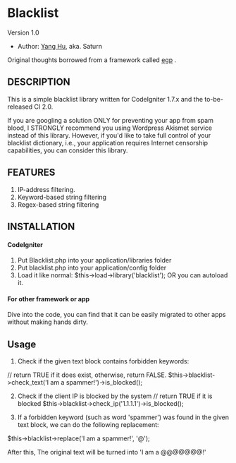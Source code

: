 # Blacklist

Version 1.0

* Author: [Yang Hu](http://www.cnsaturn.com/), aka. Saturn

Original thoughts borrowed from a framework called [egp](http://code.google.com/p/egp/) .

## DESCRIPTION

This is a simple blacklist library written for CodeIgniter 1.7.x and the to-be-released CI 2.0. 

If you are googling a solution ONLY for preventing your app from spam blood, I STRONGLY recommend you using Wordpress Akismet service instead of this library. However, if you'd like to take full control of your blacklist dictionary, i.e., your application requires Internet censorship capabilities, you can consider this library.

## FEATURES

1. IP-address filtering.  
2. Keyword-based string filtering
3. Regex-based string filtering

## INSTALLATION

####  CodeIgniter

1.  Put Blacklist.php into your application/libraries folder
2.  Put blacklist.php into your application/config folder
3.  Load it like normal: $this->load->library('blacklist'); OR you can autoload it.

####  For other framework or app

Dive into the code, you can find that it can be easily migrated to other apps without making hands dirty.

## Usage

1. Check if the given text block contains forbidden keywords:

// return TRUE if it does exist, otherwise, return FALSE.
$this->blacklist->check_text('I am a spammer!')->is_blocked();

2. Check if the client IP is blocked by the system
// return TRUE if it is blocked
$this->blacklist->check_ip('1.1.1.1')->is_blocked();

3. If a forbidden keyword (such as word 'spammer') was found in the given text block, we can do the following replacement:

$this->blacklist->replace('I am a spammer!', '@'); 

After this, The original text will be turned into 'I am a @@@@@@@!'